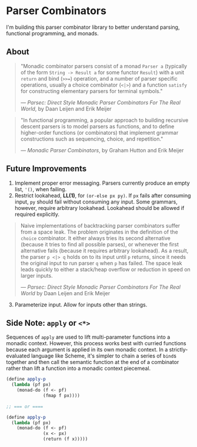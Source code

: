 # Parser Combinators

I'm building this parser combinator library to better understand parsing, 
functional programming, and monads.

## About

> "Monadic combinator parsers consist of a monad `Parser a` (typically of the form
>  `String -> Result a` for some functor `Result`) with a unit `return` and bind
>  (`>>=`) operation, and a number of parser specific operations, usually a choice
>  combinator (`<|>`) and a function `satisfy` for constructing elementary parsers
>  for terminal symbols."
>
> — *Parsec: Direct Style Monadic Parser Combinators For The Real World*, by Daan Leijen and Erik Meijer

> "In functional programming, a popular approach to building recursive descent parsers
>  is to model parsers as functions, and to define higher-order functions (or combinators) 
>  that implement grammar constructions such as sequencing, choice, and repetition."
>
>  — *Monadic Parser Combinators*, by Graham Hutton and Erik Meijer

## Future Improvements

1. Implement proper error messaging. Parsers currently produce an empty list, `'()`, when failing.
2. Restrict lookahead, **LL(1)**, for `(or-else px py)`. If `px` fails after consuming input, `py` should fail
   without consuming any input. Some grammars, however, require arbitrary lookahead. Lookahead should
   be allowed if required explicitly.

> Naive implementations of backtracking parser combinators suffer from a space leak.
> The problem originates in the definition of the `choice` combinator. It either
> always tries its second alternative (because it tries to find all possible parses),
> or whenever the first alternative fails (because it requires arbitrary lookahead).
> As a result, the parser `p <|> q` holds on to its input until `p` returns, since it
> needs the original input to run parser `q` when `p` has failed. The space leak leads
> quickly to either a stack/heap overflow or reduction in speed on larger inputs.
>
> — *Parsec: Direct Style Monadic Parser Combinators For The Real World*
>   by Daan Leijen and Erik Meijer

3. Parameterize input. Allow for inputs other than strings.

## Side Note: `apply` or `<*>`

Sequences of `apply` are used to lift multi-parameter functions into a monadic context.
However, this process works best with curried functions because each argument
is applied in its own monadic context. In a strictly-evaluated language like Scheme,
it's simpler to chain a series of `bind`s together and then call the semantic function
at the end of a combinator rather than lift a function into a monadic context piecemeal.

```scheme
(define apply-p
  (lambda (pf px)
    (monad-do (f <- pf)
              (fmap f px))))
              
;; === or ====

(define apply-p
  (lambda (pf px)
    (monad-do (f <- pf)
              (x <- px)
              (return (f x)))))
```
